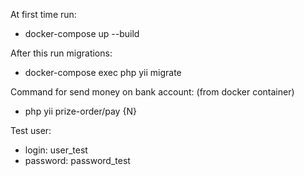 At first time run:
- docker-compose up --build

After this run migrations:
- docker-compose exec php yii migrate

Command for send money on bank account:
(from docker container)
- php yii prize-order/pay {N}

 Test user:
- login: user_test
- password: password_test
